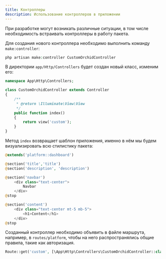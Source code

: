 ```yaml
---
title: Контроллеры
description: Использование контроллеров в приложении
---
```



При разработке могут возникать различные ситуации, в том числе необходимость встраивать контроллеры в работу пакета. 


Для создания нового контроллера необходимо выполнить команду `make:controller`:

```php
php artisan make:controller CustomOrchidController
```

В директории `app/Http/Controllers` будет создан новый класс, изменим его:

```php
namespace App\Http\Controllers;

class CustomOrchidController extends Controller
{
    /**
     * @return \Illuminate\View\View
     */
    public function index()
    {
        return view('custom');
    }
}

```

Метод `index` возвращает шаблон приложения, именно в нём мы будем визуализировать всю стилистику пакета:

```php
@extends('platform::dashboard')

@section('title','title')
@section('description', 'description')

@section('navbar')
    <div class="text-center">
        Navbar
    </div>
@stop

@section('content')
    <div class="text-center mt-5 mb-5">
        <h1>Content</h1>
    </div>
@stop
```

Созданный контроллер необходимо объявить в файле маршрута, например, в `routes/platform`,
чтобы на него распространялись общие правила, такие как авторизация.

```php
Route::get('custom', [\App\Http\Controllers\CustomOrchidController::class, 'index']);
```
